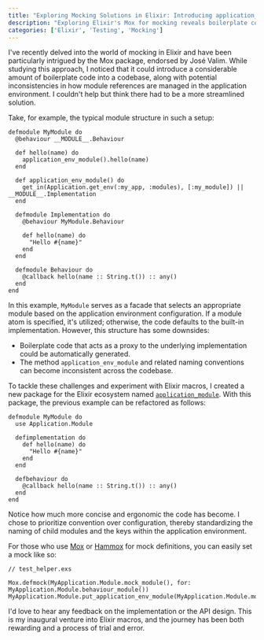 ```yaml
---
title: "Exploring Mocking Solutions in Elixir: Introducing application_module"
description: "Exploring Elixir's Mox for mocking reveals boilerplate code issues. A new package, application_module, aims to streamline this process."
categories: ['Elixir', 'Testing', 'Mocking']
---
```


I've recently delved into the world of mocking in Elixir and have been particularly intrigued by the Mox package, endorsed by José Valim. While studying this approach, I noticed that it could introduce a considerable amount of boilerplate code into a codebase, along with potential inconsistencies in how module references are managed in the application environment. I couldn't help but think there had to be a more streamlined solution. 

Take, for example, the typical module structure in such a setup:

```language-elixir
defmodule MyModule do
  @behaviour __MODULE__.Behaviour

  def hello(name) do
    application_env_module().hello(name)
  end

  def application_env_module() do
    get_in(Application.get_env(:my_app, :modules), [:my_module]) || __MODULE__.Implementation
  end

  defmodule Implementation do
    @behaviour MyModule.Behaviour

    def hello(name) do
      "Hello #{name}"
    end
  end

  defmodule Behaviour do
    @callback hello(name :: String.t()) :: any()
  end
end
```

In this example, `MyModule` serves as a facade that selects an appropriate module based on the application environment configuration. If a module atom is specified, it's utilized; otherwise, the code defaults to the built-in implementation. However, this structure has some downsides:

- Boilerplate code that acts as a proxy to the underlying implementation could be automatically generated.
- The method `application_env_module` and related naming conventions can become inconsistent across the codebase.

To tackle these challenges and experiment with Elixir macros, I created a new package for the Elixir ecosystem named [`application_module`](https://hex.pm/packages/application_module). With this package, the previous example can be refactored as follows:

```language-elixir
defmodule MyModule do
  use Application.Module

  defimplementation do
    def hello(name) do
      "Hello #{name}"
    end
  end

  defbehaviour do
    @callback hello(name :: String.t()) :: any()
  end
end
```

Notice how much more concise and ergonomic the code has become. I chose to prioritize convention over configuration, thereby standardizing the naming of child modules and the keys within the application environment.

For those who use [Mox](https://github.com/dashbitco/mox) or [Hammox](https://github.com/msz/hammox) for mock definitions, you can easily set a mock like so:

```language-elixir
// test_helper.exs

Mox.defmock(MyApplication.Module.mock_module(), for: MyApplication.Module.behaviour_module())
MyApplication.Module.put_application_env_module(MyApplication.Module.mock_module())
```

I'd love to hear any feedback on the implementation or the API design. This is my inaugural venture into Elixir macros, and the journey has been both rewarding and a process of trial and error.
